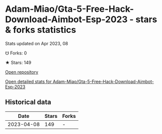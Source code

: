 # Adam-Miao/Gta-5-Free-Hack-Download-Aimbot-Esp-2023 - stars & forks statistics

Stats updated on Apr 2023, 08

☋ Forks: 0

★ Stars: 149

[Open repository](https://github.com/Adam-Miao/Gta-5-Free-Hack-Download-Aimbot-Esp-2023)

[Open detailed stats for Adam-Miao/Gta-5-Free-Hack-Download-Aimbot-Esp-2023](https://reviewgithub.com/rep/Adam-Miao/Gta-5-Free-Hack-Download-Aimbot-Esp-2023)

## Historical data
| Date | Stars | Forks |
|------|-------|-------|
| 2023-04-08 | 149 | - | 

